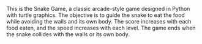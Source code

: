 This is the Snake Game, a classic arcade-style game designed in Python with turtle graphics.
The objective is to guide the snake to eat the food while avoiding the walls and its own body. 
The score increases with each food eaten, and the speed increases with each level. 
The game ends when the snake collides with the walls or its own body.
